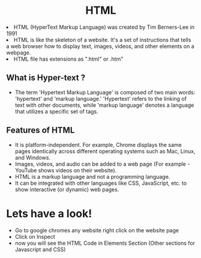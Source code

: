 <h1 align="center">HTML</h1>

<p>
  
  <li>HTML (HyperText Markup Language) was created by Tim Berners-Lee in 1991 </li>

  <li>HTML is like the skeleton of a website. It's a set of instructions that tells a web browser how to display text, images, videos, and other elements on a webpage. </li>

  <li>HTML file has extensions as ".html" or .htm"</li>

</p>
  <p>    
    <h2>What is Hyper-text ?</h2>
    <ul>
      <li>The term 'Hypertext Markup Language' is composed of two main words: 'hypertext' and 'markup language.' 'Hypertext' refers to the linking of text with other documents, while 'markup language' denotes a language that utilizes a specific set of tags.</li>  
    </ul>
  </p>

<p><h2>Features of HTML</h2>
  <ul>
    <li>It is platform-independent. For example, Chrome displays the same pages identically across different operating systems such as Mac, Linux, and Windows.</li>
    <li>Images, videos, and audio can be added to a web page (For example - YouTube shows videos on their website).</li>
    <li>HTML is a markup language and not a programming language.</li>
    <li>It can be integrated with other languages like CSS, JavaScript, etc. to show interactive (or dynamic) web pages.</li>
  </ul>
</p>

<h1>Lets have a look! </h1>
  <ul>
    <li>Go to google chromes any website right click on the website page</li>
    <li>Click on Inspect</li>
    <li>now you will see the HTML Code in Elements Section (Other sections for Javascript and CSS)</li>
  </ul>

